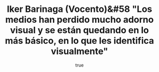 ---
title: Iker Barinaga (Vocento)&#58 "Los medios han perdido mucho adorno visual y se están quedando en lo más básico, en lo que les identifica visualmente"
excerpt: "Iker Barinaga es el director de arte del departamento de Innovación y Desarrollo Editorial de Vocento. Como creativo gráfico, trabaja el diseño periodístico, la infografía y la representación visual de los datos en los medios de comunicación. Además, imparte clase en el módulo El impacto de la tecnología en el periodismo del Máster en Innovación en Periodismo de la Universidad Miguel Hernández."
author:
  name: Itziar Martínez
  twitter: itziarmartinez_
  gplus:  
  bio: Periodismo UMH
  image: itziar.jpg
  link: https://twitter.com/itziarmartinez_
---